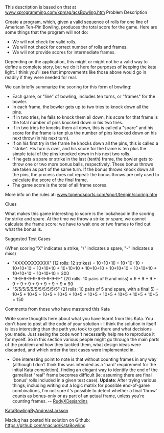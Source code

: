 This description is based on that at
www.xprogramming.com/xpmag/acsBowling.htm
Problem Description

Create a program, which, given a valid sequence of rolls for one line of
American Ten-Pin Bowling, produces the total score for the game. Here
are some things that the program will not do:

-   We will not check for valid rolls.
-   We will not check for correct number of rolls and frames.
-   We will not provide scores for intermediate frames.

Depending on the application, this might or might not be a valid way to
define a complete story, but we do it here for purposes of keeping the
kata light. I think you'll see that improvements like those above would
go in readily if they were needed for real.

We can briefly summarize the scoring for this form of bowling:

-   Each game, or "line" of bowling, includes ten turns, or "frames" for
    the bowler.
-   In each frame, the bowler gets up to two tries to knock down all the
    pins.
-   If in two tries, he fails to knock them all down, his score for that
    frame is the total number of pins knocked down in his two tries.
-   If in two tries he knocks them all down, this is called a "spare"
    and his score for the frame is ten plus the number of pins knocked
    down on his next throw (in his next turn).
-   If on his first try in the frame he knocks down all the pins, this
    is called a "strike". His turn is over, and his score for the frame
    is ten plus the simple total of the pins knocked down in his next
    two rolls.
-   If he gets a spare or strike in the last (tenth) frame, the bowler
    gets to throw one or two more bonus balls, respectively. These bonus
    throws are taken as part of the same turn. If the bonus throws knock
    down all the pins, the process does not repeat: the bonus throws are
    only used to calculate the score of the final frame.
-   The game score is the total of all frame scores.

More info on the rules at: www.topendsports.com/sport/tenpin/scoring.htm

Clues

What makes this game interesting to score is the lookahead in the
scoring for strike and spare. At the time we throw a strike or spare, we
cannot calculate the frame score: we have to wait one or two frames to
find out what the bonus is.

Suggested Test Cases

(When scoring "X" indicates a strike, "/" indicates a spare, "-"
indicates a miss)

-   "XXXXXXXXXXXX" (12 rolls: 12 strikes) = 10+10+10 + 10+10+10 +
    10+10+10 + 10+10+10 + 10+10+10 + 10+10+10 + 10+10+10 + 10+10+10 +
    10+10+10 + 10+10+10 = 300
-   "9-9-9-9-9-9-9-9-9-9-" (20 rolls: 10 pairs of 9 and miss) = 9 + 9 +
    9 + 9 + 9 + 9 + 9 + 9 + 9 + 9 = 90
-   "5/5/5/5/5/5/5/5/5/5/5" (21 rolls: 10 pairs of 5 and spare, with a
    final 5) = 10+5 + 10+5 + 10+5 + 10+5 + 10+5 + 10+5 + 10+5 + 10+5 +
    10+5 + 10+5 = 150

Comments from those who have mastered this Kata

Write some thoughts here about what you have learnt from this Kata. You
don't have to post all the code of your solution - I think the solution
in itself is less interesting than the path you took to get there and
what decisions you made. Just seeing the code won't necessarily help me
to reproduce it for myself. So in this section various people might go
through the main parts of the problem and how they tackled them, what
design ideas were discarded, and which order the test cases were
implemented in.

-   One interesting point to note is that without counting frames in any
    way (although I don't think this was intended as a 'hard'
    requirement for the initial Kata completion), finding an elegant way
    to identify the end of the game/last "real" frame becomes difficult
    (ie: assuming there are final 'bonus' rolls included in a given test
    case). **Update**: After trying various things, including writing
    out a logic matrix for possible end-of-game combinations, I'm not
    sure it's possible to detect whether a final 'throw' counts as
    bonus-only or as part of an actual frame, unless you're counting
    frames. --
    [RudyXDesjardins](http://codingdojo.org/cgi-bin/index.pl?RudyXDesjardins)

[KataBowlingByAndreasLarsson](http://codingdojo.org/cgi-bin/index.pl?KataBowlingByAndreasLarsson)

Macluq has posted his solution on Github:
<https://github.com/macluq/KataBowling>
